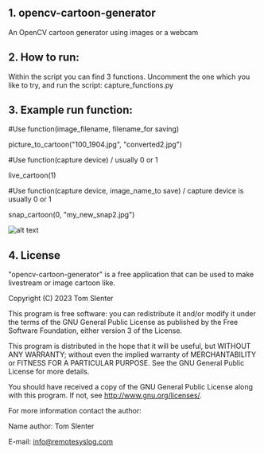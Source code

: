 ## 1. opencv-cartoon-generator
An OpenCV cartoon generator using images or a webcam

## 2. How to run:
Within the script you can find 3 functions. Uncomment the one which you like to try, and run the script: capture_functions.py

## 3. Example run function:
#Use function(image_filename, filename_for saving)

picture_to_cartoon("100_1904.jpg", "converted2.jpg")

#Use function(capture device) / usually 0 or 1

live_cartoon(1)

#Use function(capture device, image_name_to save) / capture device is usually 0 or 1

snap_cartoon(0, "my_new_snap2.jpg")

![alt text](https://github.com/tslenter/opencv-cartoon-generator/blob/[branch]/image.jpg?raw=true)

## 4. License

"opencv-cartoon-generator" is a free application that can be used to make livestream or image cartoon like.

Copyright (C) 2023 Tom Slenter

This program is free software: you can redistribute it and/or modify
it under the terms of the GNU General Public License as published by
the Free Software Foundation, either version 3 of the License.

This program is distributed in the hope that it will be useful,
but WITHOUT ANY WARRANTY; without even the implied warranty of
MERCHANTABILITY or FITNESS FOR A PARTICULAR PURPOSE. See the
GNU General Public License for more details.

You should have received a copy of the GNU General Public License
along with this program. If not, see <http://www.gnu.org/licenses/>.

For more information contact the author:

Name author: Tom Slenter

E-mail: info@remotesyslog.com
